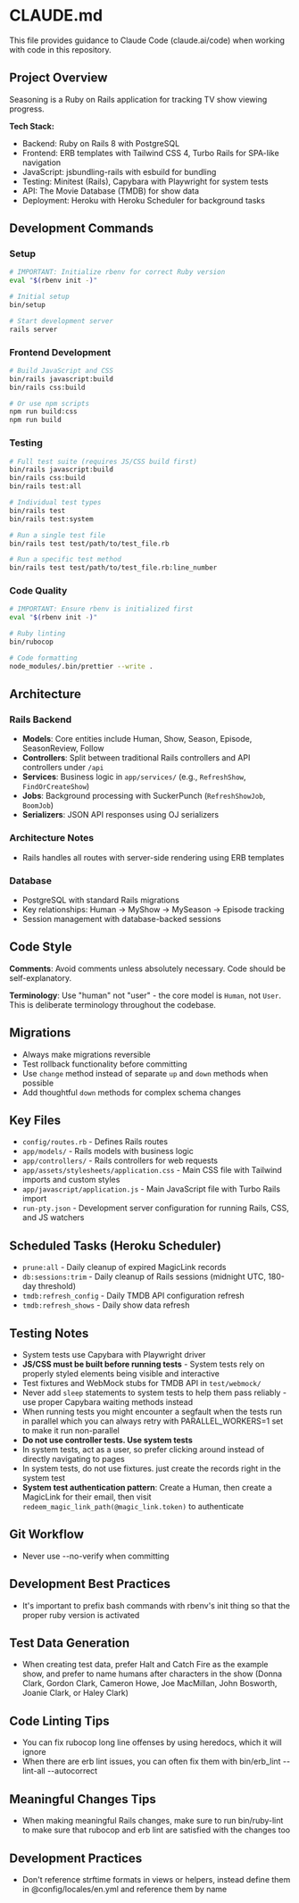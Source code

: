 # CLAUDE.md

This file provides guidance to Claude Code (claude.ai/code) when working with code in this repository.

## Project Overview

Seasoning is a Ruby on Rails application for tracking TV show viewing progress.

**Tech Stack:**

- Backend: Ruby on Rails 8 with PostgreSQL
- Frontend: ERB templates with Tailwind CSS 4, Turbo Rails for SPA-like navigation
- JavaScript: jsbundling-rails with esbuild for bundling
- Testing: Minitest (Rails), Capybara with Playwright for system tests
- API: The Movie Database (TMDB) for show data
- Deployment: Heroku with Heroku Scheduler for background tasks

## Development Commands

### Setup

```bash
# IMPORTANT: Initialize rbenv for correct Ruby version
eval "$(rbenv init -)"

# Initial setup
bin/setup

# Start development server
rails server
```

### Frontend Development

```bash
# Build JavaScript and CSS
bin/rails javascript:build
bin/rails css:build

# Or use npm scripts
npm run build:css
npm run build
```

### Testing

```bash
# Full test suite (requires JS/CSS build first)
bin/rails javascript:build
bin/rails css:build
bin/rails test:all

# Individual test types
bin/rails test
bin/rails test:system

# Run a single test file
bin/rails test test/path/to/test_file.rb

# Run a specific test method
bin/rails test test/path/to/test_file.rb:line_number
```

### Code Quality

```bash
# IMPORTANT: Ensure rbenv is initialized first
eval "$(rbenv init -)"

# Ruby linting
bin/rubocop

# Code formatting
node_modules/.bin/prettier --write .
```

## Architecture

### Rails Backend

- **Models**: Core entities include Human, Show, Season, Episode, SeasonReview, Follow
- **Controllers**: Split between traditional Rails controllers and API controllers under `/api`
- **Services**: Business logic in `app/services/` (e.g., `RefreshShow`, `FindOrCreateShow`)
- **Jobs**: Background processing with SuckerPunch (`RefreshShowJob`, `BoomJob`)
- **Serializers**: JSON API responses using OJ serializers

### Architecture Notes

- Rails handles all routes with server-side rendering using ERB templates

### Database

- PostgreSQL with standard Rails migrations
- Key relationships: Human → MyShow → MySeason → Episode tracking
- Session management with database-backed sessions

## Code Style

**Comments**: Avoid comments unless absolutely necessary. Code should be self-explanatory.

**Terminology**: Use "human" not "user" - the core model is `Human`, not `User`. This is deliberate terminology throughout the codebase.

## Migrations

- Always make migrations reversible
- Test rollback functionality before committing
- Use `change` method instead of separate `up` and `down` methods when possible
- Add thoughtful `down` methods for complex schema changes

## Key Files

- `config/routes.rb` - Defines Rails routes
- `app/models/` - Rails models with business logic
- `app/controllers/` - Rails controllers for web requests
- `app/assets/stylesheets/application.css` - Main CSS file with Tailwind imports and custom styles
- `app/javascript/application.js` - Main JavaScript file with Turbo Rails import
- `run-pty.json` - Development server configuration for running Rails, CSS, and JS watchers

## Scheduled Tasks (Heroku Scheduler)

- `prune:all` - Daily cleanup of expired MagicLink records
- `db:sessions:trim` - Daily cleanup of Rails sessions (midnight UTC, 180-day threshold)
- `tmdb:refresh_config` - Daily TMDB API configuration refresh
- `tmdb:refresh_shows` - Daily show data refresh

## Testing Notes

- System tests use Capybara with Playwright driver
- **JS/CSS must be built before running tests** - System tests rely on properly styled elements being visible and interactive
- Test fixtures and WebMock stubs for TMDB API in `test/webmock/`
- Never add `sleep` statements to system tests to help them pass reliably - use proper Capybara waiting methods instead
- When running tests you might encounter a segfault when the tests run in parallel which you can always retry with PARALLEL_WORKERS=1 set to make it run non-parallel
- **Do not use controller tests. Use system tests**
- In system tests, act as a user, so prefer clicking around instead of directly navigating to pages
- In system tests, do not use fixtures. just create the records right in the system test
- **System test authentication pattern**: Create a Human, then create a MagicLink for their email, then visit `redeem_magic_link_path(@magic_link.token)` to authenticate

## Git Workflow

- Never use --no-verify when committing

## Development Best Practices

- It's important to prefix bash commands with rbenv's init thing so that the proper ruby version is activated

## Test Data Generation

- When creating test data, prefer Halt and Catch Fire as the example show, and prefer to name humans after characters in the show (Donna Clark, Gordon Clark, Cameron Howe, Joe MacMillan, John Bosworth, Joanie Clark, or Haley Clark)

## Code Linting Tips

- You can fix rubocop long line offenses by using heredocs, which it will ignore
- When there are erb lint issues, you can often fix them with bin/erb_lint --lint-all --autocorrect

## Meaningful Changes Tips

- When making meaningful Rails changes, make sure to run bin/ruby-lint to make sure that rubocop and erb lint are satisfied with the changes too

## Development Practices

- Don't reference strftime formats in views or helpers, instead define them in @config/locales/en.yml and reference them by name
